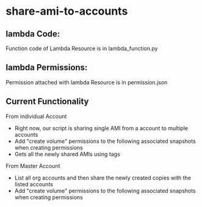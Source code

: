 # share-ami-to-accounts

## lambda Code:
Function code of Lambda Resource is in lambda_function.py

## lambda Permissions:
Permission attached with lambda Resource is in permission.json

## Current Functionality
From individual Account
- Right now, our script is sharing single AMI from a account to multiple accounts
- Add "create volume" permissions to the following associated snapshots when creating permissions
- Gets all the newly shared  AMIs using tags

From Master Account
- List all org accounts and then share the newly created copies with the listed accounts
- Add "create volume" permissions to the following associated snapshots when creating permissions

